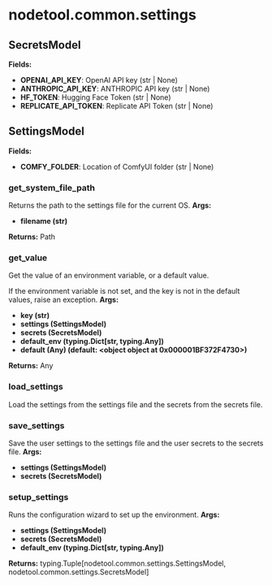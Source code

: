 # nodetool.common.settings

## SecretsModel

**Fields:**
- **OPENAI_API_KEY**: OpenAI API key (str | None)
- **ANTHROPIC_API_KEY**: ANTHROPIC API key (str | None)
- **HF_TOKEN**: Hugging Face Token (str | None)
- **REPLICATE_API_TOKEN**: Replicate API Token (str | None)


## SettingsModel

**Fields:**
- **COMFY_FOLDER**: Location of ComfyUI folder (str | None)


### get_system_file_path

Returns the path to the settings file for the current OS.
**Args:**
- **filename (str)**

**Returns:** Path

### get_value

Get the value of an environment variable, or a default value.

If the environment variable is not set, and the key is not in the
default values, raise an exception.
**Args:**
- **key (str)**
- **settings (SettingsModel)**
- **secrets (SecretsModel)**
- **default_env (typing.Dict[str, typing.Any])**
- **default (Any) (default: <object object at 0x000001BF372F4730>)**

**Returns:** Any

### load_settings

Load the settings from the settings file and the secrets from the secrets file.
### save_settings

Save the user settings to the settings file and the user secrets to the secrets file.
**Args:**
- **settings (SettingsModel)**
- **secrets (SecretsModel)**

### setup_settings

Runs the configuration wizard to set up the environment.
**Args:**
- **settings (SettingsModel)**
- **secrets (SecretsModel)**
- **default_env (typing.Dict[str, typing.Any])**

**Returns:** typing.Tuple[nodetool.common.settings.SettingsModel, nodetool.common.settings.SecretsModel]

